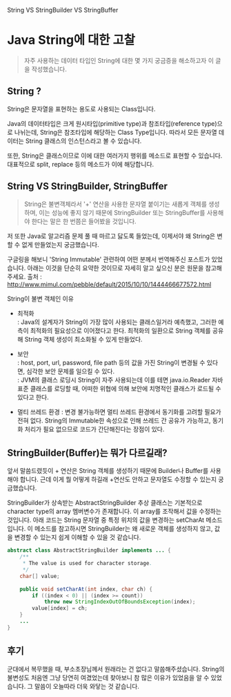 String VS StringBuilder VS StringBuffer

# Java String에 대한 고찰
> 자주 사용하는 데이터 타입인 String에 대한 몇 가지 궁금증을 해소하고자 이 글을 작성했습니다.


## String ?

String은 문자열을 표현하는 용도로 사용되는 Class입니다.

Java의 데이터타입은 크게 원시타입(primitive type)과 참조타입(reference type)으로 나뉘는데, String은 참조타입에 해당하는 Class Type입니다. 따라서 모든 문자열 데이터는 String 클래스의 인스턴스라고 볼 수 있습니다.

또한, String은 클래스이므로 이에 대한 여러가지 행위를 메소드로 표현할 수 있습니다. 대표적으로 split, replace 등의 메소드가 이에 해당합니다.


## String VS StringBuilder, StringBuffer

> String은 불변객체라서 '+' 연산을 사용한 문자열 붙이기는 새롭게 객체를 생성하며, 이는 성능에 좋지 않기 때문에 StringBuilder 또는 StringBuffer를 사용해야 한다는 말은 한 번쯤은 들어봤을 것입니다.

저 또한 Java로 알고리즘 문제 풀 때 마르고 닳도록 들었는데, 이제서야 왜 String은 변할 수 없게 만들었는지 궁금했습니다.

구글링을 해보니 'String Immutable' 관련하여 어떤 분께서 번역해주신 포스트가 있었습니다. 아래는 이것을 단순히 요약한 것이므로 자세히 알고 싶으신 분은 원문을 참고해주세요.
출처 : http://www.mimul.com/pebble/default/2015/10/10/1444466677572.html

String이 불변 객체인 이유

- 최적화 <br>
: Java의 설계자가 String이 가장 많이 사용되는 클래스일거라 예측했고, 그러한 예측이 최적화의 필요성으로 이어졌다고 한다. 최적화의 일환으로 String 객체를 공유해 String 객체 생성이 최소화될 수 있게 만들었다. 

- 보안 <br>
: host, port, url, password, file path 등의 값을 가진 String이 변경될 수 있다면, 심각한 보안 문제를 일으킬 수 있다. <br>
: JVM의 클래스 로딩시 String이 자주 사용되는데 이를 테면 java.io.Reader 자바 표준 클래스를 로딩할 때, 어떠한 위협에 의해 보안에 치명적인 클래스가 로드될 수 있다고 한다.

- 멀티 쓰레드 환경
: 변경 불가능하면 멀티 쓰레드 환경에서 동기화를 고려할 필요가 전혀 없다. String의 Immutable한 속성으로 인해 쓰레드 간 공유가 가능하고, 동기화 처리가 필요 없으므로 코드가 간단해진다는 장점이 있다. 


## StringBuilder(Buffer)는 뭐가 다르길래?

앞서 말씀드렸듯이 + 연산은 String 객체를 생성하기 때문에 Builder나 Buffer를 사용해야 합니다. 근데 이게 뭘 어떻게 하길래 +연산도 안하고 문자열도 수정할 수 있는지 궁금했습니다.

StringBuilder가 상속받는 AbstractStringBuilder 추상 클래스는 기본적으로 character type의 array 멤버변수가 존재합니다. 이 array를 조작해서 값을 수정하는 것입니다. 아래 코드는 String 문자열 중 특정 위치의 값을 변경하는 setCharAt 메소드입니다. 이 메소드를 참고하시면 StringBuilder는 왜 새로운 객체를 생성하지 않고, 값을 변경할 수 있는지 쉽게 이해할 수 있을 것 같습니다.

```java
abstract class AbstractStringBuilder implements ... {
    /**
     * The value is used for character storage.
     */
    char[] value;
    
    public void setCharAt(int index, char ch) {
        if ((index < 0) || (index >= count))
            throw new StringIndexOutOfBoundsException(index);
        value[index] = ch;
    }
    ...
}
```


## 후기

군대에서 복무했을 때, 부소초장님께서 원래라는 건 없다고 말씀해주셨습니다. String의 불변성도 처음엔 그냥 당연히 여겼었는데 찾아보니 참 많은 이유가 있었음을 알 수 있었습니다. 그 말씀이 오늘따라 더욱 와닿는 것 같습니다.